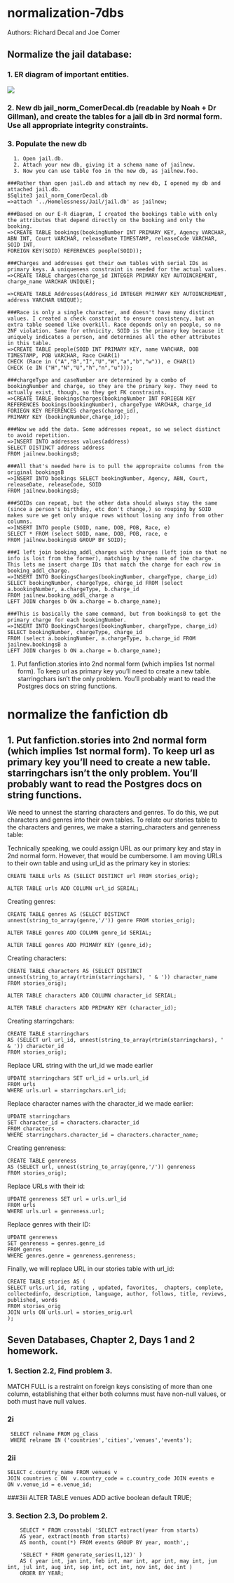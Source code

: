 # normalization-7dbs

Authors: Richard Decal and Joe Comer

## Normalize the jail database:
  ### 1. ER diagram of important entities.

![](bookings_ER_Diagram.png)
  
  ### 2. New db jail_norm_ComerDecal.db (readable by Noah + Dr Gillman), and create the tables for a jail db in 3rd normal form. Use all appropriate integrity constraints.

  ### 3. Populate the new db

      1. Open jail.db.
      2. Attach your new db, giving it a schema name of jailnew.
      3. Now you can use table foo in the new db, as jailnew.foo.
	  
	###Rather than open jail.db and attach my new db, I opened my db and attached jail.db.
	$Sqlite3 jail_norm_ComerDecal.db
	=>attach '../Homelessness/Jail/jail.db' as jailnew;
	
	###Based on our E-R diagram, I created the bookings table with only the attributes that depend directly on the booking and only the booking.
    =>CREATE TABLE bookings(bookingNumber INT PRIMARY KEY, Agency VARCHAR, ABN INT, Court VARCHAR, releaseDate TIMESTAMP, releaseCode VARCHAR, SOID INT, 
    FOREIGN KEY(SOID) REFERENCES people(SOID));
    
	###Charges and addresses get their own tables with serial IDs as primary keys. A uniqueness constraint is needed for the actual values.
    =>CREATE TABLE charges(charge_id INTEGER PRIMARY KEY AUTOINCREMENT, charge_name VARCHAR UNIQUE);
    
    =>CREATE TABLE Addresses(Address_id INTEGER PRIMARY KEY AUTOINCREMENT, address VARCHAR UNIQUE);
    
	###Race is only a single character, and doesn't have many distinct values. I created a check constraint to ensure consistency, but an extra table seemed like overkill. Race depends only on people, so no 2NF violation. Same for ethnicity. SOID is the primary key because it uniquely indicates a person, and determines all the other attributes in this table. 
    =>CREATE TABLE people(SOID INT PRIMARY KEY, name VARCHAR, DOB TIMESTAMP, POB VARCHAR, Race CHAR(1) 
    CHECK (Race in ("A","B","I","U","W","a","b","w")), e CHAR(1) 
    CHECK (e IN ("H","N","U","h","n","u")));
    
	###chargeType and caseNumber are determined by a combo of bookingNumber and charge, so they are the primary key. They need to actually exist, though, so they get FK constraints.
    =>CREATE TABLE BookingsCharges(bookingNumber INT FORIEGN KEY REFERENCES bookings(bookingNumber), chargeType VARCHAR, charge_id FORIEGN KEY REFERENCES charges(charge_id), 
    PRIMARY KEY (bookingNumber,charge_id));
    
	###Now we add the data. Some addresses repeat, so we select distinct to avoid repetition.
    =>INSERT INTO addresses values(address) 
    SELECT DISTINCT address address 
    FROM jailnew.bookingsB;
    
	###All that's needed here is to pull the appropraite columns from the original bookingsB
    =>INSERT INTO bookings SELECT bookingNumber, Agency, ABN, Court, releaseDate, releaseCode, SOID 
    FROM jailnew.bookingsB;
    
	###SOIDs can repeat, but the other data should always stay the same (since a person's birthday, etc don't change,) so rouping by SOID makes sure we get only unique rows without losing any info from other columns.
    =>INSERT INTO people (SOID, name, DOB, POB, Race, e) 
    SELECT * FROM (select SOID, name, DOB, POB, race, e 
    FROM jailnew.bookingsB GROUP BY SOID);
    
	###I left join booking_addl_charges with charges (left join so that no info is lost from the former), matching by the name of the charge. This lets me insert charge IDs that match the charge for each row in booking_addl_charge.
    =>INSERT INTO BookingsCharges(bookingNumber, chargeType, charge_id) 
    SELECT bookingNumber, chargeType, charge_id FROM (select a.bookingNumber, a.chargeType, b.charge_id 
    FROM jailnew.booking_addl_charge a 
    LEFT JOIN charges b ON a.charge = b.charge_name);
	
    ###This is basically the same command, but from bookingsB to get the primary charge for each bookingNumber.
    =>INSERT INTO BookingsCharges(bookingNumber, chargeType, charge_id) 
    SELECT bookingNumber, chargeType, charge_id 
    FROM (select a.bookingNumber, a.chargeType, b.charge_id FROM jailnew.bookingsB a 
    LEFT JOIN charges b ON a.charge = b.charge_name);


1. Put fanfiction.stories into 2nd normal form (which implies 1st normal form). To keep url as primary key you’ll need to create a new table. starringchars isn’t the only problem. You’ll probably want to read the Postgres docs on string functions. 

#  normalize the fanfiction db
## 1. Put fanfiction.stories into 2nd normal form (which implies 1st normal form). To keep url as primary key you’ll need to create a new table. starringchars isn’t the only problem. You’ll probably want to read the Postgres docs on string functions.


We need to unnest the starring characters and genres. To do this, we put characters and genres into their own tables. To relate our stories table to the characters and genres, we make a starring_characters and genreness table:

Technically speaking, we could assign URL as our primary key and stay in 2nd normal form. However, that would be cumbersome. I am moving URLs to their own table and using url_id as the primary key in stories:

    CREATE TABLE urls AS (SELECT DISTINCT url FROM stories_orig);

    ALTER TABLE urls ADD COLUMN url_id SERIAL;

Creating genres:

    CREATE TABLE genres AS (SELECT DISTINCT  unnest(string_to_array(genre,'/')) genre FROM stories_orig);

    ALTER TABLE genres ADD COLUMN genre_id SERIAL;

    ALTER TABLE genres ADD PRIMARY KEY (genre_id);

Creating characters:

    CREATE TABLE characters AS (SELECT DISTINCT unnest(string_to_array(rtrim(starringchars), ' & ')) character_name FROM stories_orig);

    ALTER TABLE characters ADD COLUMN character_id SERIAL;

    ALTER TABLE characters ADD PRIMARY KEY (character_id);

Creating starringchars:

    CREATE TABLE starringchars 
    AS (SELECT url url_id, unnest(string_to_array(rtrim(starringchars), ' & ')) character_id 
    FROM stories_orig);

Replace URL string with the url_id we made earlier

    UPDATE starringchars SET url_id = urls.url_id
    FROM urls
    WHERE urls.url = starringchars.url_id;

Replace character names with the character_id we made earlier:

    UPDATE starringchars 
    SET character_id = characters.character_id
    FROM characters
    WHERE starringchars.character_id = characters.character_name;

Creating genreness:

    CREATE TABLE genreness 
    AS (SELECT url, unnest(string_to_array(genre,'/')) genreness 
    FROM stories_orig);

Replace URLs with their id:

    UPDATE genreness SET url = urls.url_id
    FROM urls
    WHERE urls.url = genreness.url;

Replace genres with their ID:

    UPDATE genreness 
    SET genreness = genres.genre_id
    FROM genres
    WHERE genres.genre = genreness.genreness;


Finally, we will replace URL in our stories table with url_id:

    CREATE TABLE stories AS (
    SELECT urls.url_id, rating , updated, favorites,  chapters, complete, collectedinfo, description, language, author, follows, title, reviews, published, words
    FROM stories_orig
    JOIN urls ON urls.url = stories_orig.url
    );


## Seven Databases, Chapter 2, Days 1 and 2 homework.
###   1. Section 2.2, Find problem 3.
   
MATCH FULL is a restraint on foreign keys consisting of more than one column, establishing that either both columns must have non-null values, or both must have null values.

###   2i

     SELECT relname FROM pg_class 
     WHERE relname IN ('countries','cities','venues','events');
### 2ii

    SELECT c.country_name FROM venues v 
    JOIN countries c ON  v.country_code = c.country_code JOIN events e 
    ON v.venue_id = e.venue_id;
    
###3iii
	ALTER TABLE venues ADD active boolean default TRUE;

### 3. Section 2.3, Do problem 2.
   
        SELECT * FROM crosstab( 'SELECT extract(year from starts) 
        AS year, extract(month from starts) 
        AS month, count(*) FROM events GROUP BY year, month',;
        
        'SELECT * FROM generate_series(1,12)' ) 
        AS ( year int, jan int, feb int, mar int, apr int, may int, jun int, jul int, aug int, sep int, oct int, nov int, dec int ) 
        ORDER BY YEAR;

